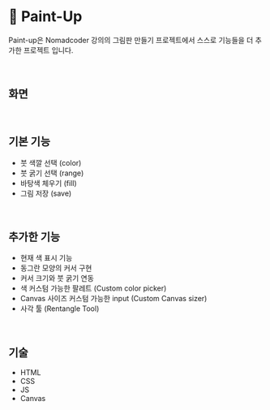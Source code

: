 # 🎨 Paint-Up

Paint-up은 Nomadcoder 강의의 그림판 만들기 프로젝트에서 스스로 기능들을 더 추가한 프로젝트 입니다.

<br/>

## 화면

<br/>

## 기본 기능

- 붓 색깔 선택 (color)
- 붓 굵기 선택 (range)
- 바탕색 체우기 (fill)
- 그림 저장 (save)

<br/>

## 추가한 기능

- 현재 색 표시 기능
- 동그란 모양의 커서 구현
- 커서 크기와 붓 굵기 연동
- 색 커스텀 가능한 팔레트 (Custom color picker)
- Canvas 사이즈 커스텀 가능한 input (Custom Canvas sizer)
- 사각 툴 (Rentangle Tool)

<br/>

## 기술 

- HTML
- CSS 
- JS
- Canvas

